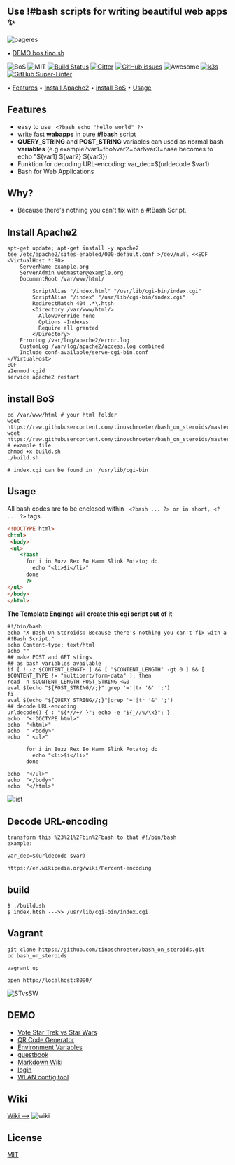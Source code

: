 ## Use !#bash scripts for writing beautiful web apps  :sparkles:
![pageres](https://raw.githubusercontent.com/tinoschroeter/bash_on_steroids/master/static/like_a_boss.png)

• [DEMO bos.tino.sh](https://bos.tino.sh)

![BoS](https://img.shields.io/badge/%23!Bash%20-%20on%20steroids-blue.svg)
![MIT](https://img.shields.io/badge/license-MIT-blue.svg)
[![Build Status](https://jenkins.tino.sh/buildStatus/icon?job=bash_on_steroids%2Fmaster)](https://jenkins.tino.sh/job/bash_on_steroids/job/master/)
[![Gitter](https://img.shields.io/gitter/room/nwjs/nw.js.svg)](https://gitter.im/bashops/bash_on_steroids)
[![GitHub issues](https://img.shields.io/github/issues/tinoschroeter/bash_on_steroids.svg?style=popout)](https://github.com/tinoschroeter/bash_on_steroids/projects/1)
![Awesome](https://cdn.rawgit.com/sindresorhus/awesome/d7305f38d29fed78fa85652e3a63e154dd8e8829/media/badge.svg)
[![k3s](https://img.shields.io/badge/run%20on%20-Raspberry%20Pi-red)](https://github.com/tinoschroeter/k8s.homelab)
[![GitHub Super-Linter](https://github.com/tinoschroeter/bash_on_steroids/workflows/Lint%20Code%20Base/badge.svg)](https://github.com/tinoschroeter/bash_on_steroids/actions/workflows/linter.yml)

<p align="left"> •
  <a href="#Features">Features</a> •
  <a href="#Install-Apache2">Install Apache2</a> •
  <a href="#install-BoS">install BoS</a> •
  <a href="#Usage">Usage</a> 
</p>




## Features
- easy to use  ``` <?bash echo "hello world" ?>```
- write fast **wabapps** in pure **#!bash** script
- **QUERY_STRING** and **POST_STRING** variables can used as normal bash **variables**
  (e.g example?var1=foo&var2=bar&var3=nase becomes to echo "${var1} ${var2} ${var3})
- Funktion for decoding URL-encoding: var_dec=$(urldecode $var1)
- Bash for Web Applications

## Why?
- Because there's nothing you can't fix with a #!Bash Script.

## Install Apache2
```shell
apt-get update; apt-get install -y apache2
tee /etc/apache2/sites-enabled/000-default.conf >/dev/null <<EOF
<VirtualHost *:80>
	ServerName example.org
	ServerAdmin webmaster@example.org
	DocumentRoot /var/www/html/
 
        ScriptAlias "/index.html" "/usr/lib/cgi-bin/index.cgi"
        ScriptAlias "/index" "/usr/lib/cgi-bin/index.cgi"
        RedirectMatch 404 .*\.htsh
        <Directory /var/www/html/>
          AllowOverride none
          Options -Indexes
          Require all granted
        </Directory>
	ErrorLog /var/log/apache2/error.log
	CustomLog /var/log/apache2/access.log combined
	Include conf-available/serve-cgi-bin.conf
</VirtualHost>
EOF
a2enmod cgid
service apache2 restart
```
## install BoS
```shell
cd /var/www/html # your html folder
wget https://raw.githubusercontent.com/tinoschroeter/bash_on_steroids/master/build.sh
wget https://raw.githubusercontent.com/tinoschroeter/bash_on_steroids/master/index.htsh # example file
chmod +x build.sh
./build.sh

# index.cgi can be found in  /usr/lib/cgi-bin
```

## Usage
All bash codes are to be enclosed within ``` <?bash ... ?> or in short, <? ... ?>``` tags. 
```html
<!DOCTYPE html>
<html>
 <body>
 <ul>
    <?bash
      for i in Buzz Rex Bo Hamm Slink Potato; do
        echo "<li>$i</li>"
      done
      ?>
</ul>
</body>
</html>
```

**The Template Enginge will create this cgi script out of it**

```
#!/bin/bash 
echo "X-Bash-On-Steroids: Because there's nothing you can't fix with a #!Bash Script."
echo Content-type: text/html
echo ""
## make POST and GET stings 
## as bash variables available
if [ ! -z $CONTENT_LENGTH ] && [ "$CONTENT_LENGTH" -gt 0 ] && [ $CONTENT_TYPE != "multipart/form-data" ]; then
read -n $CONTENT_LENGTH POST_STRING <&0
eval $(echo "${POST_STRING//;}"|grep '='|tr '&' ';')
fi
eval $(echo "${QUERY_STRING//;}"|grep '='|tr '&' ';')
## decode URL-encoding
urldecode() { : "${*//+/ }"; echo -e "${_//%/\x}"; }
echo  "<!DOCTYPE html>"
echo  "<html>"
echo  " <body>"
echo  " <ul>"
    
      for i in Buzz Rex Bo Hamm Slink Potato; do
        echo "<li>$i</li>"
      done
      
echo  "</ul>"
echo  "</body>"
echo  "</html>"
```

![list](https://github.com/tinoschroeter/bash_on_steroids/blob/master/static/lists.png)

## Decode URL-encoding
```
transform this %23%21%2Fbin%2Fbash to that #!/bin/bash
example:

var_dec=$(urldecode $var)

https://en.wikipedia.org/wiki/Percent-encoding
```

## build
```shell
$ ./build.sh 
$ index.htsh --->> /usr/lib/cgi-bin/index.cgi
```
## Vagrant
```shell
git clone https://github.com/tinoschroeter/bash_on_steroids.git
cd bash_on_steroids

vagrant up

open http://localhost:8090/
```
![STvsSW](https://github.com/tinoschroeter/bash_on_steroids/blob/master/static/stvssw.jpg)

## DEMO

  * [Vote Star Trek vs Star Wars](https://github.com/tinoschroeter/bash_on_steroids/tree/master/DEMO/vote)
  * [QR Code Generator](https://github.com/tinoschroeter/bash_on_steroids/tree/master/DEMO/qrcode)
  * [Environment Variables](https://github.com/tinoschroeter/bash_on_steroids/tree/master/DEMO/env)
  * [guestbook](https://github.com/tinoschroeter/bash_on_steroids/tree/master/DEMO/guestbook)
  * [Markdown Wiki](https://github.com/tinoschroeter/bash_on_steroids/tree/master/DEMO/wiki)
  * [login](https://github.com/tinoschroeter/bash_on_steroids/tree/master/DEMO/login)
  * [WLAN config tool](https://github.com/tinoschroeter/bash_on_steroids/tree/master/DEMO/wlan)

## Wiki

[Wiki -->](https://github.com/tinoschroeter/bash_on_steroids/wiki)
![wiki](https://raw.githubusercontent.com/tinoschroeter/bash_on_steroids/master/static/wiki.png "wiki")

## License

[MIT](http://choosealicense.com/licenses/mit/)
